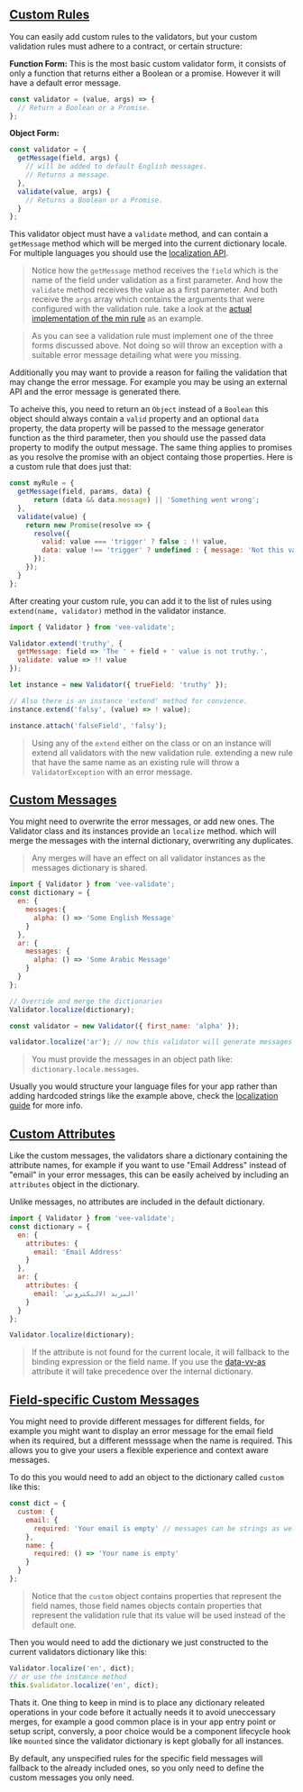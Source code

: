 ## [Custom Rules](#custom-rules)

You can easily add custom rules to the validators, but your custom validation rules must adhere to a contract, or certain structure:  

**Function Form:** This is the most basic custom validator form, it consists of only a function that returns either a Boolean or a promise. However it will have a default error message.

```js
const validator = (value, args) => {
  // Return a Boolean or a Promise.
};
```
**Object Form:** 
```js
const validator = {
  getMessage(field, args) {
    // will be added to default English messages.
    // Returns a message.
  },
  validate(value, args) {
    // Returns a Boolean or a Promise.
  }
};
```


This validator object must have a `validate` method, and can contain a `getMessage` method which will be merged into the current dictionary locale. For multiple languages you should use the [localization API](localization.html).

> Notice how the `getMessage` method receives the `field` which is the name of the field under validation as a first parameter. And how the `validate` method receives the value as a first parameter. And both receive the `args` array which contains the arguments that were configured with the validation rule. take a look at the [actual implementation of the min rule](https://github.com/logaretm/vee-validate/blob/master/src/rules/min.js) as an example.

> As you can see a validation rule must implement one of the three forms discussed above. Not doing so will throw an exception with a suitable error message detailing what were you missing.

Additionally you may want to provide a reason for failing the validation that may change the error message. For example you may be using an external API and the error message is generated there.  

To acheive this, you need to return an `Object` instead of a `Boolean` this object should always contain a `valid` property and an optional `data` property, the data property will be passed to the message generator function as the third parameter, then you should use the passed data property to modify the output message. The same thing applies to promises as you resolve the promise with an object containg those properties. Here is a custom rule that does just that: 

```js
const myRule = {
  getMessage(field, params, data) {
      return (data && data.message) || 'Something went wrong';
  },
  validate(value) {
    return new Promise(resolve => {
      resolve({
        valid: value === 'trigger' ? false : !! value,
        data: value !== 'trigger' ? undefined : { message: 'Not this value' }
      });
    });
  }
};
```

After creating your custom rule, you can add it to the list of rules using `extend(name, validator)` method in the validator instance. 

```js
import { Validator } from 'vee-validate';

Validator.extend('truthy', {
  getMessage: field => 'The ' + field + ' value is not truthy.',
  validate: value => !! value
});

let instance = new Validator({ trueField: 'truthy' });

// Also there is an instance 'extend' method for convience.
instance.extend('falsy', (value) => ! value);

instance.attach('falseField', 'falsy');
```
> Using any of the `extend` either on the class or on an instance will extend all validators with the new validation rule. extending a new rule that have the same name as an existing rule will throw a `ValidatorException` with an error message.

## [Custom Messages](#custom-messages)

You might need to overwrite the error messages, or add new ones. The Validator class and its instances provide an `localize` method. which will merge the messages with the internal dictionary, overwriting any duplicates.

> Any merges will have an effect on all validator instances as the messages dictionary is shared.

```js
import { Validator } from 'vee-validate';
const dictionary = {
  en: {
    messages:{
      alpha: () => 'Some English Message'
    }
  },
  ar: {
    messages: {
      alpha: () => 'Some Arabic Message'
    }
  }
};

// Override and merge the dictionaries
Validator.localize(dictionary);

const validator = new Validator({ first_name: 'alpha' });

validator.localize('ar'); // now this validator will generate messages in arabic.
```

> You must provide the messages in an object path like: `dictionary.locale.messages`.

Usually you would structure your language files for your app rather than adding hardcoded strings like the example above, check the [localization guide](localization.html) for more info.

## [Custom Attributes](#custom-attributes)

Like the custom messages, the validators share a dictionary containing the attribute names, for example if you want to use "Email Address" instead of "email" in your error messages, this can be easily acheived by including an `attributes` object in the dictionary.  

Unlike messages, no attributes are included in the default dictionary. 

```js
import { Validator } from 'vee-validate';
const dictionary = {
  en: {
    attributes: {
      email: 'Email Address'
    }
  },
  ar: {
    attributes: {
      email: 'البريد الاليكتروني'
    }
  }
};

Validator.localize(dictionary);
```

 > If the attribute is not found for the current locale, it will fallback to the binding expression or the field name. If you use the [data-vv-as](localization.html#attributes-data-vv-as) attribute it will take precedence over the internal dictionary.


 ## [Field-specific Custom Messages](#field-sepecific-messages)

 You might need to provide different messages for different fields, for example you might want to display an error message for the email field when its required, but a different messsage when the name is required. This allows you to give your users a flexible experience and context aware messages.

 To do this you would need to add an object to the dictionary called `custom` like this:

```js
const dict = {
  custom: {
    email: {
      required: 'Your email is empty' // messages can be strings as well.
    },
    name: {
      required: () => 'Your name is empty'
    }
  }
};
```

> Notice that the `custom` object contains properties that represent the field names, those field names objects contain properties that represent the validation rule that its value will be used instead of the default one.

Then you would need to add the dictionary we just constructed to the current validators dictionary like this:

```js
Validator.localize('en', dict);
// or use the instance method
this.$validator.localize('en', dict);
```

Thats it. One thing to keep in mind is to place any dictionary releated operations in your code before it actually needs it to avoid uneccessary merges, for example a good common place is in your app entry point or setup script, conversly, a poor choice would be a component lifecycle hook like `mounted` since the validator dictionary is kept globally for all instances.

By default, any unspecified rules for the specific field messages will fallback to the already included ones, so you only need to define the custom messages you only need.